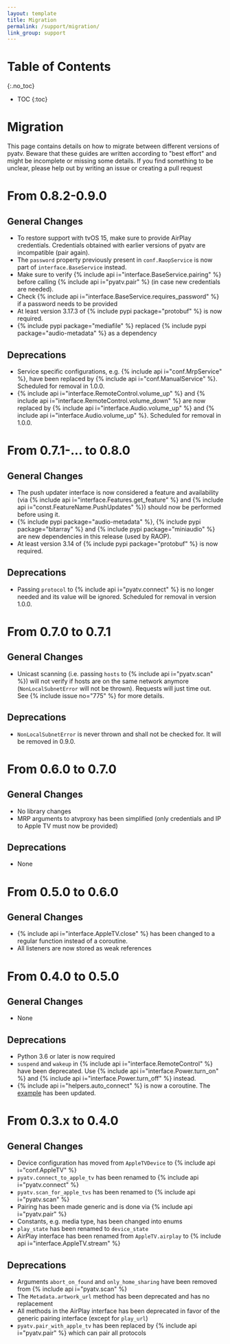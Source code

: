 ```yaml
---
layout: template
title: Migration
permalink: /support/migration/
link_group: support
---
```

# Table of Contents
{:.no_toc}
* TOC
{:toc}

# Migration

This page contains details on how to migrate between different versions
of pyatv. Beware that these guides are written according to "best effort"
and might be incomplete or missing some details. If you find something
to be unclear, please help out by writing an issue or creating a pull
request

# From 0.8.2-0.9.0

## General Changes

* To restore support with tvOS 15, make sure to provide AirPlay credentials. Credentials obtained with earlier versions of pyatv are incompatible (pair again).
* The `password` property previously present in `conf.RaopService` is now part of `interface.BaseService` instead.
* Make sure to verify {% include api i="interface.BaseService.pairing" %} before calling {% include api i="pyatv.pair" %} (in case new credentials are needed).
* Check {% include api i="interface.BaseService.requires_password" %} if a password needs to be provided
* At least version 3.17.3 of {% include pypi package="protobuf" %} is now required.
* {% include pypi package="mediafile" %} replaced {% include pypi package="audio-metadata" %} as a dependency

## Deprecations

* Service specific configurations, e.g. {% include api i="conf.MrpService" %}, have been replaced by {% include api i="conf.ManualService" %}. Scheduled for removal in 1.0.0.
* {% include api i="interface.RemoteControl.volume_up" %} and {% include api i="interface.RemoteControl.volume_down" %} are now replaced by {% include api i="interface.Audio.volume_up" %} and {% include api i="interface.Audio.volume_up" %}. Scheduled for removal in 1.0.0.

# From 0.7.1-... to 0.8.0

## General Changes

* The push updater interface is now considered a feature and availability
  (via {% include api i="interface.Features.get_feature" %} and
  {% include api i="const.FeatureName.PushUpdates" %}) should now be performed
  before using it.
* {% include pypi package="audio-metadata" %}, {% include pypi package="bitarray" %}
  and {% include pypi package="miniaudio" %} are new dependencies in this
  release (used by RAOP).
* At least version 3.14 of {% include pypi package="protobuf" %} is now required.

## Deprecations

* Passing `protocol` to {% include api i="pyatv.connect" %} is no longer
  needed and its value will be ignored. Scheduled for removal in version 1.0.0.

# From 0.7.0 to 0.7.1

## General Changes

* Unicast scanning (i.e. passing `hosts` to {% include api i="pyatv.scan" %}) will
  not verify if hosts are on the same network anymore (`NonLocalSubnetError` will
  not be thrown). Requests will just time out. See {% include issue no="775" %}
  for more details.

## Deprecations

* `NonLocalSubnetError` is never thrown and shall not be checked for. It
  will be removed in 0.9.0.

# From 0.6.0 to 0.7.0

## General Changes

* No library changes
* MRP arguments to atvproxy has been simplified (only credentials and IP to
  Apple TV must now be provided)

## Deprecations

* None

# From 0.5.0 to 0.6.0

## General Changes

  * {% include api i="interface.AppleTV.close" %} has been changed to a
    regular function instead of a coroutine.
  * All listeners are now stored as weak references

# From 0.4.0 to 0.5.0

## General Changes

* None

## Deprecations

* Python 3.6 or later is now required
* `suspend` and `wakeup` in {% include api i="interface.RemoteControl" %}
  have been deprecated. Use {% include api i="interface.Power.turn_on" %}
  and {% include api i="interface.Power.turn_off" %} instead.
* {% include api i="helpers.auto_connect" %} is now a coroutine. The
  [example](https://github.com/postlund/pyatv/blob/master/examples/auto_connect.py)
  has been updated.

# From 0.3.x to 0.4.0

## General Changes

* Device configuration has moved from `AppleTVDevice` to {% include api i="conf.AppleTV" %}
* `pyatv.connect_to_apple_tv` has been renamed to {% include api i="pyatv.connect" %}
* `pyatv.scan_for_apple_tvs` has been renamed to {% include api i="pyatv.scan" %}
* Pairing has been made generic and is done via {% include api i="pyatv.pair" %}
* Constants, e.g. media type, has been changed into enums
* `play_state` has been renamed to `device_state`
* AirPlay interface has been renamed from `AppleTV.airplay` to
  {% include api i="interface.AppleTV.stream" %}

## Deprecations

* Arguments `abort_on_found` and `only_home_sharing` have been removed from
  {% include api i="pyatv.scan" %}
* The `Metadata.artwork_url` method has been deprecated and has no
  replacement
* All methods in the AirPlay interface has been deprecated in favor
  of the generic pairing interface (except for `play_url`)
* `pyatv.pair_with_apple_tv` has been replaced by {% include api i="pyatv.pair" %}
  which can pair all protocols

